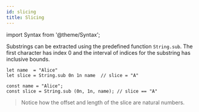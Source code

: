 ```yaml
---
id: slicing
title: Slicing
---
```


import Syntax from '@theme/Syntax';

Substrings can be extracted using the predefined function
`String.sub`. The first character has index 0 and the interval of
indices for the substring has inclusive bounds.

<Syntax syntax="cameligo">

```cameligo group=slicing
let name  = "Alice"
let slice = String.sub 0n 1n name  // slice = "A"
```

</Syntax>

<Syntax syntax="jsligo">

```jsligo group=b
const name = "Alice";
const slice = String.sub (0n, 1n, name); // slice == "A"
```

</Syntax>

> Notice how the offset and length of the slice are natural numbers.
